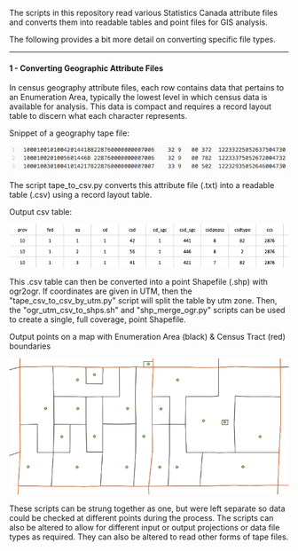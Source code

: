 The scripts in this repository read various Statistics Canada attribute files and converts them into readable tables and point files for GIS analysis.

The following provides a bit more detail on converting specific file types.

---

#### 1 - Converting Geographic Attribute Files

In census geography attribute files, each row contains data that pertains to an Enumeration Area, typically the lowest level in which census data is available for analysis.  This data is compact and requires a record layout table to discern what each character represents.

Snippet of a geography tape file:

![alt_text](img/img_tape.png)

The script tape_to_csv.py converts this attribute file (.txt) into a readable table (.csv) using a record layout table.

Output csv table:

![alt_text](img/img_csv.png)

This .csv table can then be converted into a point Shapefile (.shp) with ogr2ogr.  If coordinates are given in UTM, then the "tape_csv_to_csv_by_utm.py" script will split the table by utm zone.  Then, the "ogr_utm_csv_to_shps.sh" and "shp_merge_ogr.py" scripts can be used to create a single, full coverage, point Shapefile.  

Output points on a map with Enumeration Area (black) & Census Tract (red) boundaries

![alt_text](img/img_map.png)

These scripts can be strung together as one, but were left separate so data could be checked at different points during the process.  The scripts can also be altered to allow for different input or output projections or data file types as required.  They can also be altered to read other forms of tape files.
